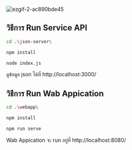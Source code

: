 
![ezgif-2-ac890bde45](https://github.com/user-attachments/assets/e48cf701-e474-410b-be22-6ccaaa046f56)

## วิธีการ Run Service API

```bash
cd .\json-server\
```

```bash
npm install
```

```bash
node index.js
```

ดูข้อมูล json ได้ที่ http://localhost:3000/

## วิธีการ Run Wab Appication

```bash
cd .\webapp\
```

```bash
npm install
```

```bash
npm run serve
```

Wab Appication จะ run อยู่ที่ http://localhost:8080/
